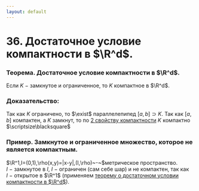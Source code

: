 ```yaml
---
layout: default
---
```

# 36. Достаточное условие компактности в $\R^d$.

### Теорема. Достаточное условие компактности в $\R^d$.
Если $K~-~$замкнутое и ограниченное, то $K$ компактное в $\R^d$.

### Доказательство:
Так как $K$ ограничено, то $\exist$ параллелепипед $[a,b]\supset K$.
Так как $[a,b]$ компактен, а $K$ замкнут, то по [2 свойству компактности](../%D0%9A%D0%BE%D0%BD%D1%81%D0%BF%D0%B5%D0%BA%D1%82%D1%8B%203caed53170ce46dea253636711191f60/26%2003%2024%2073de64e87f1b48daa887671eab5dfe1c.md) $K$ компактно  $\scriptsize\blacksquare$

### Пример. Замкнутое и ограниченное множество, которое не является компактным.
$\R^1,I=(0,1),\rho(x,y)=|x-y|,(I,\rho)~-~$метрическое пространство.
$I~-~$замкнутое в $I$, $I~-~$ограничен (сам себе шар) и не компактен,
так как $I~-~$открытое в $\R^1$ (применяем [теорему о достаточном условии компактности в $\R^d$](../%D0%9A%D0%BE%D0%BD%D1%81%D0%BF%D0%B5%D0%BA%D1%82%D1%8B%203caed53170ce46dea253636711191f60/26%2003%2024%2073de64e87f1b48daa887671eab5dfe1c.md)).